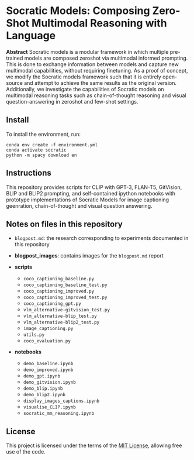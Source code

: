 # Socratic Models: Composing Zero-Shot Multimodal Reasoning with Language

**Abstract** Socratic models is a modular framework in which multiple pre-trained models are composed zeroshot via multimodal informed prompting. This is done to exchange information between models and capture new multimodal capabilities, without requiring finetuning. As a proof of concept, we modify the Socratic models framework such that it is entirely open-source and attempt to achieve the same results as the original version. Additionally, we investigate the capabilities of Socratic models on multimodal reasoning tasks such as chain-of-thought reasoning and visual question-answering in zeroshot and few-shot settings.


## Install
To install the environment, run:

`conda env create -f environment.yml`  
`conda activate socratic`  
`python -m spacy download en`

## Instructions
This repository provides scripts for CLIP with GPT-3, FLAN-T5, GitVision, BLIP and BLIP2 prompting, and self-contained ipython notebooks with prototype implementations of Socratic Models for image captioning geenration, chain-of-thought and visual question answering.

## Notes on files in this repository
* `blogpost.md`: the research corresponding to experiments documented in this repository

* **blogpost_images**: contains images for the `blogpost.md` report

* **scripts**
  * `coco_captioning_baseline.py`
  * `coco_captioning_baseline_test.py`
  * `coco_captioning_improved.py`
  * `coco_captioning_improved_test.py`
  * `coco_captioning_gpt.py`
  * `vlm_alternative-gitvision_test.py`
  * `vlm_alternative-blip_test.py`
  * `vlm_alternative-blip2_test.py`
  * `image_captioning.py`
  * `utils.py`
  * `coco_evaluation.py`

* **notebooks**
    * `demo_baseline.ipynb`
    * `demo_improved.ipynb`
    * `demo_gpt.ipynb`
    * `demo_gitvision.ipynb`
    * `demo_blip.ipynb`
    * `demo_blip2.ipynb`
    * `display_images_captions.ipynb`
    * `visualise_CLIP.ipynb`
    * `socratic_mm_reasoning.ipynb`


## License
This project is licensed under the terms of the [MIT License](https://opensource.org/licenses/MIT), allowing free use of the code.

